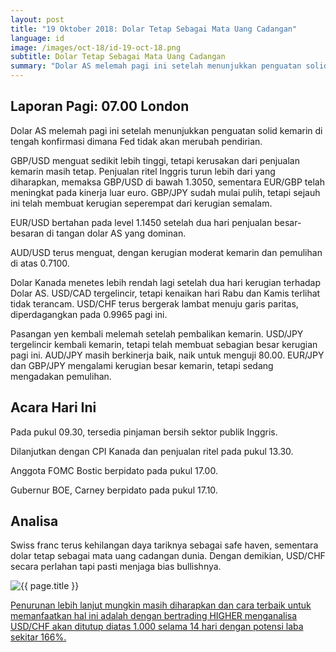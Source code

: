 ```yaml
---
layout: post
title: "19 Oktober 2018: Dolar Tetap Sebagai Mata Uang Cadangan"
language: id
image: /images/oct-18/id-19-oct-18.png
subtitle: Dolar Tetap Sebagai Mata Uang Cadangan
summary: "Dolar AS melemah pagi ini setelah menunjukkan penguatan solid kemarin di tengah konfirmasi dimana Fed tidak akan merubah pendirian"
---
```

## Laporan Pagi: 07.00 London

Dolar AS melemah pagi ini setelah menunjukkan penguatan solid kemarin di tengah konfirmasi dimana Fed tidak akan merubah pendirian.

GBP/USD menguat sedikit lebih tinggi, tetapi kerusakan dari penjualan kemarin masih tetap. Penjualan ritel Inggris turun lebih dari yang diharapkan, memaksa GBP/USD di bawah 1.3050, sementara EUR/GBP telah meningkat pada kinerja luar euro. GBP/JPY sudah mulai pulih, tetapi sejauh ini telah membuat kerugian seperempat dari kerugian semalam.

EUR/USD bertahan pada level 1.1450 setelah dua hari penjualan besar-besaran di tangan dolar AS yang dominan.

AUD/USD terus menguat, dengan kerugian moderat kemarin dan pemulihan di atas 0.7100.

Dolar Kanada menetes lebih rendah lagi setelah dua hari kerugian terhadap Dolar AS. USD/CAD tergelincir, tetapi kenaikan hari Rabu dan Kamis terlihat tidak terancam. USD/CHF terus bergerak lambat menuju garis paritas, diperdagangkan pada 0.9965 pagi ini.

Pasangan yen kembali melemah setelah pembalikan kemarin. USD/JPY tergelincir kembali kemarin, tetapi telah membuat sebagian besar kerugian pagi ini. AUD/JPY masih berkinerja baik, naik untuk menguji 80.00. EUR/JPY dan GBP/JPY mengalami kerugian besar kemarin, tetapi sedang mengadakan pemulihan.

## Acara Hari Ini

Pada pukul 09.30, tersedia pinjaman bersih sektor publik Inggris.

Dilanjutkan dengan CPI Kanada dan penjualan ritel pada pukul 13.30.

Anggota FOMC Bostic berpidato pada pukul 17.00.

Gubernur BOE, Carney berpidato pada pukul 17.10.

## Analisa

Swiss franc terus kehilangan daya tariknya sebagai safe haven, sementara dolar tetap sebagai mata uang cadangan dunia. Dengan demikian, USD/CHF secara perlahan tapi pasti menjaga bias bullishnya.

<img src="{{ site.url }}/images/oct-18/id-19-oct-18.png" alt="{{ page.title }}" title="{{ page.title }}">

<a href="%LINK%%?currency=USD&market=forex&underlying=frxUSDCHF&formname=higherlower&duration_amount=14&duration_units=d&amount=10&amount_type=stake&expiry_type=duration&barrier=1.0000" target="_blank" rel="noopener noreferrer nofollow">Penurunan lebih lanjut mungkin masih diharapkan dan cara terbaik untuk memanfaatkan hal ini adalah dengan bertrading HIGHER menganalisa USD/CHF akan ditutup diatas 1.000 selama 14 hari dengan potensi laba sekitar 166%.</a>
